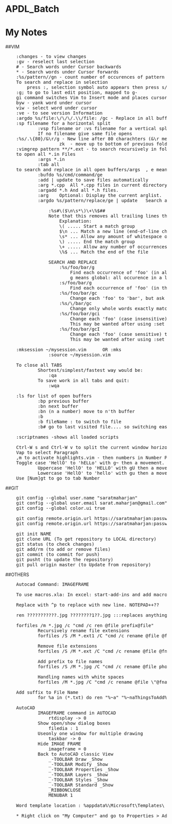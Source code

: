 # APDL_Batch

# My Notes

##VIM
<pre>
	:changes - to view changes
	:gv - reselect last selection
	# - Search words under Cursor backwards
	* - Search words under Cursor forwards
	:%s/pattern//gn - count number of occurences of pattern
	To search and replace in selection
		press :, selection symbol auto appears then press s/pattern/replacement/gc
	:g; to go to last edit position, mapped to g-
	gi command switches Vim to Insert mode and places cursor in the same position as where Insert mode was stopped last time.
	byw - yank word under cursor
	viw - select word under cursor
	:ve - to see version Information
	:argdo %s/file:\/\/\/.\\/file: /gc - Replace in all buffers.... SEE 19
	:sp filename for a horizontal split
			:vsp filename or :vs filename for a vertical split
			If no filename give same file opens
	:%s/.\{80}/&\r/g - New line after 80 charachters (&\r means Match and New Line)* zj - move down to top of next fold
					zk	- move up to bottom of previous fold
	:vimgrep pattern **/*.ext - to search recursively in folder
	to open all *.in Files
			:args *.in
			:tab all
	to search and replace in all open buffers/args	, e means ignore error - match not found
			:bufdo %s/cmd/command/ge
			:add | update to save files automatically
			:arg *.cpp	All *.cpp files in current directory.
			:argadd *.h	And all *.h files.
			:arg	Optional: Display the current arglist.
			:argdo %s/pattern/replace/ge | update	Search and replace in all files in arglist. - | update to save the files

				:%s#\($\n\s*\)\+\%$##
				Note that this removes all trailing lines that contain only whitespace. To remove only truly "empty"lines, remove the \s* from the above command.
					Explanation:
					\( ..... Start a match group
					$\n ... Match a new line (end-of-line character followed by a carriage return).
					\s* ... Allow any amount of whitespace on this new line
					\) ..... End the match group
					\+ ..... Allow any number of occurrences of this group (one or more).
					\%$ ... Match the end of the file

				SEARCH AND REPLACE
					:%s/foo/bar/g
						Find each occurrence of 'foo' (in all lines), and replace it with 'bar'.
						g means global: all occurence in a line.... when not used. only first occurence
					:s/foo/bar/g
						Find each occurrence of 'foo' (in the current line only), and replace it with 'bar'.
					:%s/foo/bar/gc
						Change each 'foo' to 'bar', but ask for confirmation first.
					:%s/\<foo\>/bar/gc
						Change only whole words exactly matching 'foo' to 'bar'; ask for confirmation.
					:%s/foo/bar/gci
						Change each 'foo' (case insensitive) to 'bar'; ask for confirmation.
						This may be wanted after using :set noignorecase to make searches case sensitive (the default).
					:%s/foo/bar/gcI
						Change each 'foo' (case sensitive) to 'bar'; ask for confirmation.
						This may be wanted after using :set ignorecase to make searches case insensitive.

	:mksession ~/mysession.vim		OR :mks
				:source ~/mysession.vim

	To close all TABS
			Shortest/simplest/fastest way would be:
				:qa
			To save work in all tabs and quit:
				:wqa

	:ls	for list of open buffers
			:bp previous buffer
			:bn next buffer
			:bn (n a number) move to n'th buffer
			:b <filename-part>
			:b fileName : to switch to file
			:b# go to last visited file.... so switching easy

	:scriptnames -shows all loaded scripts

	Ctrl-W s and Ctrl-W v to split the current window horizontally and vertically. You can also use :split and :vertical split (:sp and :vs)
	Vap to select Paragraph
	,m to activate highlights.vim - then numbers in Number Pads to assign highlight group to selection
	Toggle case 'HellO' to 'hELLo' with g~ then a movement.
			Uppercase 'HellO' to 'HELLO' with gU then a movement.
			Lowercase 'HellO' to 'hello' with gu then a movement.
	Use [Num]gt to go to tab Number
</pre>

##GIT
<pre>
	git config --global user.name "saratmaharjan"
	git config --global user.email sarat.maharjan@gmail.com"
	git config --global color.ui true

	git config remote.origin.url https://saratmaharjan:password@github.com/saratmaharjan/vim.git
	git config remote.origin.url https://saratmaharjan:password@github.com/saratmaharjan/APDL_Batch.git

	git init NAME
	git clone URL (To get repository to LOCAL directory)
	git status (to check changes)
	git add/rm (to add or remove files)
	git commit (to commit for push)
	git pusht (to update the repository)
	git pull origin master (to Update from repository)
</pre>

##OTHERS
<pre>
	Autocad Command: IMAGEFRAME

	To use macros.xla: In excel: start-add-ins and add macros.xla

	Replace with ^p to replace with new line. NOTEPAD++??

	ren ???????????.jpg	????????1??.jpg :::replaces anything to 1 and third last position.

	forfiles /m *.jpg /c "cmd /c ren @file prefix@file" 		:: adding prefix to file Name
			Recursively rename file extensions
			forfiles /S /M *.ext1 /C "cmd /c rename @file @fname.ext2"

			Remove file extensions
			forfiles /S /M *.ext /C "cmd /c rename @file @fname"

			Add prefix to file names
			forfiles /S /M *.jpg /C "cmd /c rename @file photo@file"

			Handling names with white spaces
			forfiles /M *.jpg /C "cmd /c rename @file \"@fname - pic.jpg\""

	Add suffix to File Name
			for %a in (*.txt) do ren "%~a" "%~naThingsToAdd%~xa"

	AutoCAD
			IMAGEFRAME command in AUTOCAD
				rtdisplay -> 0
			Show open/show dialog boxes
				filedia : 1
			Useonly one window for multiple drawing
				taskbar -> 0
			Hide IMAGE FRAME
				imageframe = 0
			Back to AutoCAD classic View
				_-TOOLBAR Draw _Show
				_-TOOLBAR Modify _Show
				_-TOOLBAR Properties _Show
				_-TOOLBAR Layers _Show
				_-TOOLBAR Styles _Show
				_-TOOLBAR Standard _Show
				_RIBBONCLOSE
				MENUBAR 1

	Word template location : %appdata%\Microsoft\Templates\

	* Right click on "My Computer" and go to Properties > Advanced System Settings > Environment Variables and create a new System Variable called SPACECLAIM_STARTUP_TRACE and set the value to 1.
</pre>